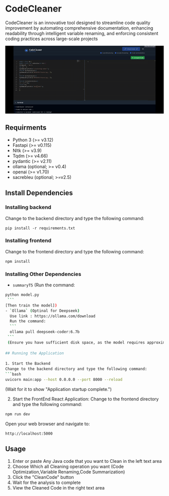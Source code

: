 # CodeCleaner
CodeCleaner is an innovative tool designed to streamline code quality improvement by automating comprehensive documentation, enhancing readability through intelligent variable renaming, and enforcing consistent coding practices across large-scale projects

![CodeCleaner Demo](Assets/CodeGIF.gif)

## Requirments
- Python 3 (>= v3.12)
- Fastapi (>= v0.115)
- Nltk (>= v3.9)
- Tqdm (>= v4.66)
- pydantic (>= v2.11)
- ollama (optional; >= v0.4)
- openai (>= v1.70)
- sacrebleu (optional; >=v2.5)

## Install Dependencies

### Installing backend

Change to the backend directory and type the following command:

```
pip install -r requirements.txt
```

### Installing frontend

Change to the frontend directory and type the following command:

```
npm install
```

### Installing Other Dependencies
   - `summaryT5` (Run the command:
   ```bash 
   python model.py 
    ``` 
   [Then train the model])
   - `Ollama` (Optinal for Deepseek)
     Use link : https://ollama.com/download
     Run the command:
     ``` 
     ollama pull deepseek-coder:6.7b
    ``` 
    (Ensure you have sufficient disk space, as the model requires approximately 3.8GB of storage.)

## Running the Application

1. Start the Backend
Change to the backend directory and type the following command:
```bash
uvicorn main:app --host 0.0.0.0 --port 8000 --reload
```
(Wait for it to show "Application startup complete.")

2. Start the FrontEnd React Application:
Change to the frontend directory and type the following command:
```bash
npm run dev
```
Open your web browser and navigate to:
```
http://localhost:5000
```

## Usage

1. Enter or paste Any Java code that you want to Clean in the left text area
2. Choose Which all Cleaning operation you want (Code Optimization,Variable Renaming,Code Summarization)
3. Click the "CleanCode" button
4. Wait for the analysis to complete
5. View the Cleaned Code in the right text area
